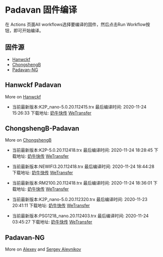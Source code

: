 # Padavan 固件编译
在 Actions 页面All workflows选择要编译的固件，然后点击Run Workflow按钮，即可开始编译。
## 固件源

- [Hanwckf](#Hanwckf-Padavan)
- [ChongshengB](#ChongshengB-Padavan)
- [Padavan-NG](#Padavan-NG)

## Hanwckf Padavan
More on [Hanwckf](https://github.com/hanwckf/rt-n56u/)

* 当前最新版本:K2P_nano-5.0.20.112415.trx  最后编译时间: 2020-11-24 15:26:33  下载地址: [奶牛快传](https://cowtransfer.com/s/7c9face2128e47)  [WeTransfer](https://we.tl/t-oagNEZNBFQ)




















## ChongshengB-Padavan
More on [ChongshengB](https://github.com/chongshengB/rt-n56u)



* 当前最新版本:K2P-5.0.20.112418.trx  最后编译时间: 2020-11-24 18:28:45  下载地址: [奶牛快传](https://cowtransfer.com/s/88b8754879814b)  [WeTransfer](https://we.tl/t-WTsvL623gi)

* 当前最新版本:NEWIFI3.20.112418.trx  最后编译时间: 2020-11-24 18:44:28  下载地址: [奶牛快传](https://cowtransfer.com/s/4baf2db37fe44a)  [WeTransfer](https://we.tl/t-Lz4Yvp2YAA)

* 当前最新版本:RM2100.20.112418.trx  最后编译时间: 2020-11-24 18:36:01  下载地址: [奶牛快传](https://cowtransfer.com/s/54052705e91f4c)  [WeTransfer](https://we.tl/t-G7GNH1xcvs)

* 当前最新版本:K2P_nano-5.0.20.112320.trx  最后编译时间: 2020-11-23 20:41:11  下载地址: [奶牛快传](https://cowtransfer.com/s/a6946caa24b149)  [WeTransfer](https://we.tl/t-aSyZbGpzF1)

* 当前最新版本:PSG1218_nano.20.112403.trx  最后编译时间: 2020-11-24 03:45:27  下载地址: [奶牛快传]()  [WeTransfer](https://we.tl/t-QEMlhUqVqy)













## Padavan-NG
More on [Alexey](https://gitlab.com/dm38/padavan-ng) and [Sergey Aleynikov](https://github.com/dur-randir/padavan-ng)
